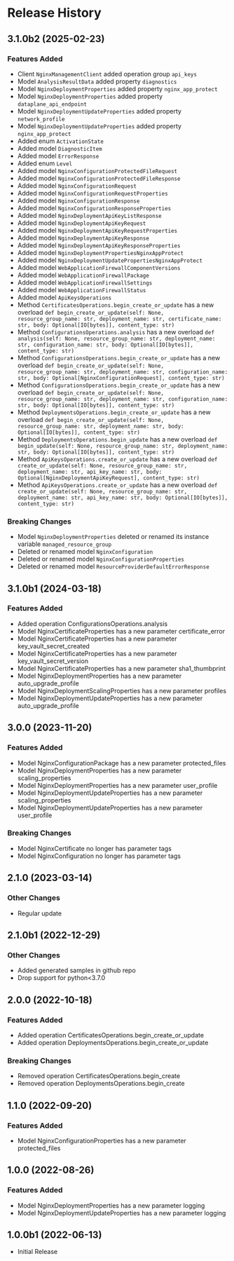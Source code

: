 # Release History

## 3.1.0b2 (2025-02-23)

### Features Added

  - Client `NginxManagementClient` added operation group `api_keys`
  - Model `AnalysisResultData` added property `diagnostics`
  - Model `NginxDeploymentProperties` added property `nginx_app_protect`
  - Model `NginxDeploymentProperties` added property `dataplane_api_endpoint`
  - Model `NginxDeploymentUpdateProperties` added property `network_profile`
  - Model `NginxDeploymentUpdateProperties` added property `nginx_app_protect`
  - Added enum `ActivationState`
  - Added model `DiagnosticItem`
  - Added model `ErrorResponse`
  - Added enum `Level`
  - Added model `NginxConfigurationProtectedFileRequest`
  - Added model `NginxConfigurationProtectedFileResponse`
  - Added model `NginxConfigurationRequest`
  - Added model `NginxConfigurationRequestProperties`
  - Added model `NginxConfigurationResponse`
  - Added model `NginxConfigurationResponseProperties`
  - Added model `NginxDeploymentApiKeyListResponse`
  - Added model `NginxDeploymentApiKeyRequest`
  - Added model `NginxDeploymentApiKeyRequestProperties`
  - Added model `NginxDeploymentApiKeyResponse`
  - Added model `NginxDeploymentApiKeyResponseProperties`
  - Added model `NginxDeploymentPropertiesNginxAppProtect`
  - Added model `NginxDeploymentUpdatePropertiesNginxAppProtect`
  - Added model `WebApplicationFirewallComponentVersions`
  - Added model `WebApplicationFirewallPackage`
  - Added model `WebApplicationFirewallSettings`
  - Added model `WebApplicationFirewallStatus`
  - Added model `ApiKeysOperations`
  - Method `CertificatesOperations.begin_create_or_update` has a new overload `def begin_create_or_update(self: None, resource_group_name: str, deployment_name: str, certificate_name: str, body: Optional[IO[bytes]], content_type: str)`
  - Method `ConfigurationsOperations.analysis` has a new overload `def analysis(self: None, resource_group_name: str, deployment_name: str, configuration_name: str, body: Optional[IO[bytes]], content_type: str)`
  - Method `ConfigurationsOperations.begin_create_or_update` has a new overload `def begin_create_or_update(self: None, resource_group_name: str, deployment_name: str, configuration_name: str, body: Optional[NginxConfigurationRequest], content_type: str)`
  - Method `ConfigurationsOperations.begin_create_or_update` has a new overload `def begin_create_or_update(self: None, resource_group_name: str, deployment_name: str, configuration_name: str, body: Optional[IO[bytes]], content_type: str)`
  - Method `DeploymentsOperations.begin_create_or_update` has a new overload `def begin_create_or_update(self: None, resource_group_name: str, deployment_name: str, body: Optional[IO[bytes]], content_type: str)`
  - Method `DeploymentsOperations.begin_update` has a new overload `def begin_update(self: None, resource_group_name: str, deployment_name: str, body: Optional[IO[bytes]], content_type: str)`
  - Method `ApiKeysOperations.create_or_update` has a new overload `def create_or_update(self: None, resource_group_name: str, deployment_name: str, api_key_name: str, body: Optional[NginxDeploymentApiKeyRequest], content_type: str)`
  - Method `ApiKeysOperations.create_or_update` has a new overload `def create_or_update(self: None, resource_group_name: str, deployment_name: str, api_key_name: str, body: Optional[IO[bytes]], content_type: str)`

### Breaking Changes

  - Model `NginxDeploymentProperties` deleted or renamed its instance variable `managed_resource_group`
  - Deleted or renamed model `NginxConfiguration`
  - Deleted or renamed model `NginxConfigurationProperties`
  - Deleted or renamed model `ResourceProviderDefaultErrorResponse`

## 3.1.0b1 (2024-03-18)

### Features Added

  - Added operation ConfigurationsOperations.analysis
  - Model NginxCertificateProperties has a new parameter certificate_error
  - Model NginxCertificateProperties has a new parameter key_vault_secret_created
  - Model NginxCertificateProperties has a new parameter key_vault_secret_version
  - Model NginxCertificateProperties has a new parameter sha1_thumbprint
  - Model NginxDeploymentProperties has a new parameter auto_upgrade_profile
  - Model NginxDeploymentScalingProperties has a new parameter profiles
  - Model NginxDeploymentUpdateProperties has a new parameter auto_upgrade_profile

## 3.0.0 (2023-11-20)

### Features Added

  - Model NginxConfigurationPackage has a new parameter protected_files
  - Model NginxDeploymentProperties has a new parameter scaling_properties
  - Model NginxDeploymentProperties has a new parameter user_profile
  - Model NginxDeploymentUpdateProperties has a new parameter scaling_properties
  - Model NginxDeploymentUpdateProperties has a new parameter user_profile

### Breaking Changes

  - Model NginxCertificate no longer has parameter tags
  - Model NginxConfiguration no longer has parameter tags

## 2.1.0 (2023-03-14)

### Other Changes

  - Regular update

## 2.1.0b1 (2022-12-29)

### Other Changes

  - Added generated samples in github repo
  - Drop support for python<3.7.0

## 2.0.0 (2022-10-18)

### Features Added

  - Added operation CertificatesOperations.begin_create_or_update
  - Added operation DeploymentsOperations.begin_create_or_update

### Breaking Changes

  - Removed operation CertificatesOperations.begin_create
  - Removed operation DeploymentsOperations.begin_create

## 1.1.0 (2022-09-20)

### Features Added

  - Model NginxConfigurationProperties has a new parameter protected_files

## 1.0.0 (2022-08-26)

### Features Added

  - Model NginxDeploymentProperties has a new parameter logging
  - Model NginxDeploymentUpdateProperties has a new parameter logging

## 1.0.0b1 (2022-06-13)

* Initial Release
